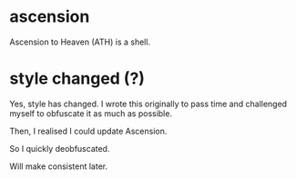 # ascension
Ascension to Heaven (ATH) is a shell.

# style changed (?)
Yes, style has changed. I wrote this originally to pass time and challenged myself to obfuscate it as much as possible.

Then, I realised I could update Ascension.

So I quickly deobfuscated.

Will make consistent later.
